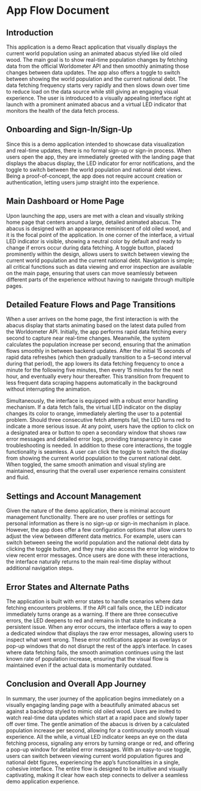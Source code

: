 # App Flow Document

## Introduction

This application is a demo React application that visually displays the current world population using an animated abacus styled like old oiled wood. The main goal is to show real-time population changes by fetching data from the official Worldometer API and then smoothly animating those changes between data updates. The app also offers a toggle to switch between showing the world population and the current national debt. The data fetching frequency starts very rapidly and then slows down over time to reduce load on the data source while still giving an engaging visual experience. The user is introduced to a visually appealing interface right at launch with a prominent animated abacus and a virtual LED indicator that monitors the health of the data fetch process.

## Onboarding and Sign-In/Sign-Up

Since this is a demo application intended to showcase data visualization and real-time updates, there is no formal sign-up or sign-in process. When users open the app, they are immediately greeted with the landing page that displays the abacus display, the LED indicator for error notifications, and the toggle to switch between the world population and national debt views. Being a proof-of-concept, the app does not require account creation or authentication, letting users jump straight into the experience.

## Main Dashboard or Home Page

Upon launching the app, users are met with a clean and visually striking home page that centers around a large, detailed animated abacus. The abacus is designed with an appearance reminiscent of old oiled wood, and it is the focal point of the application. In one corner of the interface, a virtual LED indicator is visible, showing a neutral color by default and ready to change if errors occur during data fetching. A toggle button, placed prominently within the design, allows users to switch between viewing the current world population and the current national debt. Navigation is simple; all critical functions such as data viewing and error inspection are available on the main page, ensuring that users can move seamlessly between different parts of the experience without having to navigate through multiple pages.

## Detailed Feature Flows and Page Transitions

When a user arrives on the home page, the first interaction is with the abacus display that starts animating based on the latest data pulled from the Worldometer API. Initially, the app performs rapid data fetching every second to capture near real-time changes. Meanwhile, the system calculates the population increase per second, ensuring that the animation flows smoothly in between backend updates. After the initial 15 seconds of rapid data refreshes (which then gradually transition to a 5-second interval during that period), the app lowers its data fetching frequency to once a minute for the following five minutes, then every 15 minutes for the next hour, and eventually every hour thereafter. This transition from frequent to less frequent data scraping happens automatically in the background without interrupting the animation.

Simultaneously, the interface is equipped with a robust error handling mechanism. If a data fetch fails, the virtual LED indicator on the display changes its color to orange, immediately alerting the user to a potential problem. Should three consecutive fetch attempts fail, the LED turns red to indicate a more serious issue. At any point, users have the option to click on a designated area or button to open a secondary window that shows raw error messages and detailed error logs, providing transparency in case troubleshooting is needed. In addition to these core interactions, the toggle functionality is seamless. A user can click the toggle to switch the display from showing the current world population to the current national debt. When toggled, the same smooth animation and visual styling are maintained, ensuring that the overall user experience remains consistent and fluid.

## Settings and Account Management

Given the nature of the demo application, there is minimal account management functionality. There are no user profiles or settings for personal information as there is no sign-up or sign-in mechanism in place. However, the app does offer a few configuration options that allow users to adjust the view between different data metrics. For example, users can switch between seeing the world population and the national debt data by clicking the toggle button, and they may also access the error log window to view recent error messages. Once users are done with these interactions, the interface naturally returns to the main real-time display without additional navigation steps.

## Error States and Alternate Paths

The application is built with error states to handle scenarios where data fetching encounters problems. If the API call fails once, the LED indicator immediately turns orange as a warning. If there are three consecutive errors, the LED deepens to red and remains in that state to indicate a persistent issue. When any error occurs, the interface offers a way to open a dedicated window that displays the raw error messages, allowing users to inspect what went wrong. These error notifications appear as overlays or pop-up windows that do not disrupt the rest of the app’s interface. In cases where data fetching fails, the smooth animation continues using the last known rate of population increase, ensuring that the visual flow is maintained even if the actual data is momentarily outdated.

## Conclusion and Overall App Journey

In summary, the user journey of the application begins immediately on a visually engaging landing page with a beautifully animated abacus set against a backdrop styled to mimic old oiled wood. Users are invited to watch real-time data updates which start at a rapid pace and slowly taper off over time. The gentle animation of the abacus is driven by a calculated population increase per second, allowing for a continuously smooth visual experience. All the while, a virtual LED indicator keeps an eye on the data fetching process, signaling any errors by turning orange or red, and offering a pop-up window for detailed error messages. With an easy-to-use toggle, users can switch between viewing current world population figures and national debt figures, experiencing the app’s functionalities in a single, cohesive interface. The entire flow is designed to be intuitive and visually captivating, making it clear how each step connects to deliver a seamless demo application experience.
